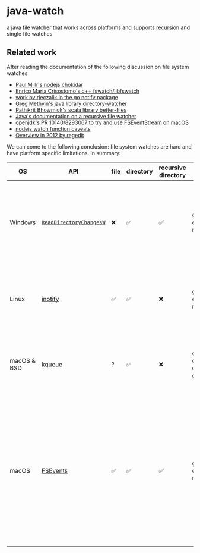 # java-watch
a java file watcher that works across platforms and supports recursion and single file watches


## Related work
After reading the documentation of the following discussion on file system watches:

- [Paul Millr's nodejs chokidar](https://github.com/paulmillr/chokidar)
- [Enrico Maria Crisostomo's c++ fswatch/libfswatch](https://github.com/emcrisostomo/fswatch)
- [work by rjeczalik in the go notify package](https://pkg.go.dev/github.com/rjeczalik/notify)
- [Greg Methvin's java library directory-watcher](https://github.com/gmethvin/directory-watcher)
- [Pathikrit Bhowmick's scala library better-files](https://github.com/pathikrit/better-files)
- [Java's documentation on a recursive file watcher](https://docs.oracle.com/javase/tutorial/displayCode.html?code=https://docs.oracle.com/javase/tutorial/essential/io/examples/WatchDir.java)
- [openjdk's PR 10140/8293067 to try and use FSEventStream on macOS](https://github.com/openjdk/jdk/pull/10140)
- [nodejs watch function caveats](https://nodejs.org/docs/latest/api/fs.html#caveats)
- [Overview in 2012 by regedit](https://lists.qt-project.org/pipermail/development/2012-July/005279.html)

We can come to the following conclusion: file system watches are hard and have platform specific limitations.
In summary:

| OS | API | file | directory | recursive directory | overflow | network | notes|
| -- | -- | -- | --- | -- |---|--| -- |
| Windows | [`ReadDirectoryChangesW`](https://learn.microsoft.com/en-us/windows/win32/api/winbase/nf-winbase-readdirectorychangesw) | ❌ | ✅ | ✅ | generic error marker | some, error in case not supported | hard to correctly setup (there are multiple ways to get updates), can be chatty with it's events. can lock the directory it's monitoring. |
| Linux | [inotify](https://man7.org/linux/man-pages/man7/inotify.7.html) | ✅ | ✅ | ❌ | generic error marker | only local changes, no error | note that the new [fanotify](https://man7.org/linux/man-pages/man7/fanotify.7.html) supports recursive watches, but only at mount points, not for arbitrary directories. |
| macOS & BSD | [kqueue](https://man.freebsd.org/cgi/man.cgi?kqueue) | ? | ✅ | ❌ | can quickly run out of file descriptors | ? | implementing recursive directory watches this way will quickly run out of file descriptors |
| macOS | [FSEvents](https://developer.apple.com/documentation/coreservices/file_system_events) | ✅ |✅ | ✅ | generic error marker | ? | Some report it works great, but openjdk stopped doing this direction of the implementation as it consistently failed a test with a lot of IO operations and register and unregisters of watches. Reporting that the API would just stop reporting any events |